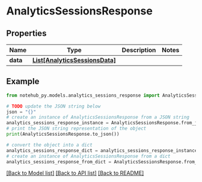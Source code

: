 # AnalyticsSessionsResponse

## Properties

| Name     | Type                                                        | Description | Notes |
| -------- | ----------------------------------------------------------- | ----------- | ----- |
| **data** | [**List[AnalyticsSessionsData]**](AnalyticsSessionsData.md) |             |

## Example

```python
from notehub_py.models.analytics_sessions_response import AnalyticsSessionsResponse

# TODO update the JSON string below
json = "{}"
# create an instance of AnalyticsSessionsResponse from a JSON string
analytics_sessions_response_instance = AnalyticsSessionsResponse.from_json(json)
# print the JSON string representation of the object
print(AnalyticsSessionsResponse.to_json())

# convert the object into a dict
analytics_sessions_response_dict = analytics_sessions_response_instance.to_dict()
# create an instance of AnalyticsSessionsResponse from a dict
analytics_sessions_response_from_dict = AnalyticsSessionsResponse.from_dict(analytics_sessions_response_dict)
```

[[Back to Model list]](../README.md#documentation-for-models) [[Back to API list]](../README.md#documentation-for-api-endpoints) [[Back to README]](../README.md)
